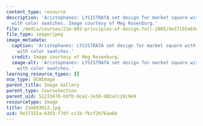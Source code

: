 ```yaml
---
content_type: resource
description: 'Aristophanes: LYSISTRATA set design for market square with house exterior,
  with color swatches. Image courtesy of Meg Rosenburg.'
file: /media/courses/21m-603-principles-of-design-fall-2005/9e37155a63d3f7dfcc1bfbcf2b76aa6d_21m603012.jpg
file_type: image/jpeg
image_metadata:
  caption: 'Aristophanes: LYSISTRATA set design for market square with house exterior,
    with color swatches.'
  credit: Image courtesy of Meg Rosenburg.
  image-alt: 'Aristophanes: LYSISTRATA set design for market square with house exterior,
    with color swatches.'
learning_resource_types: []
ocw_type: OCWImage
parent_title: Image Gallery
parent_type: CourseSection
parent_uid: 51233470-b9fb-0ce2-2e58-d82a7c19c0e9
resourcetype: Image
title: 21m603012.jpg
uid: 9e37155a-63d3-f7df-cc1b-fbcf2b76aa6d
---
```

